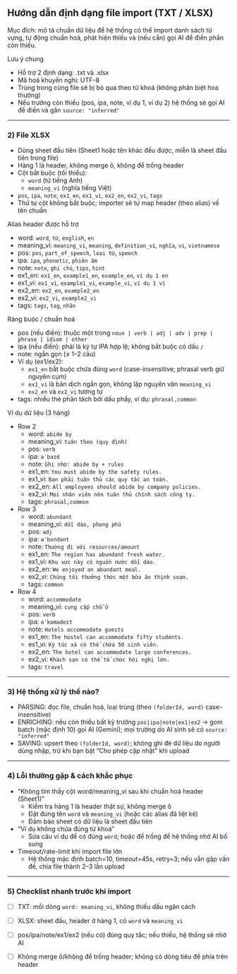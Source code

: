 ## Hướng dẫn định dạng file import (TXT / XLSX)

Mục đích: mô tả chuẩn dữ liệu để hệ thống có thể import danh sách từ vựng, tự động chuẩn hoá, phát hiện thiếu và (nếu cần) gọi AI để điền phần còn thiếu.

Lưu ý chung
- Hỗ trợ 2 định dạng: .txt và .xlsx
- Mã hoá khuyến nghị: UTF-8
- Trùng trong cùng file sẽ bị bỏ qua theo từ khoá (không phân biệt hoa thường)
- Nếu trường còn thiếu (pos, ipa, note, ví dụ 1, ví dụ 2) hệ thống sẽ gọi AI để điền và gắn `source: "inferred"`

---



### 2) File XLSX
- Dùng sheet đầu tiên (Sheet1 hoặc tên khác đều được, miễn là sheet đầu tiên trong file)
- Hàng 1 là header, không merge ô, không để trống header
- Cột bắt buộc (tối thiểu):
  - `word` (từ tiếng Anh)
  - `meaning_vi` (nghĩa tiếng Việt)
-  `pos`, `ipa`, `note`, `ex1_en`, `ex1_vi`, `ex2_en`, `ex2_vi`, `tags`
- Thứ tự cột không bắt buộc; importer sẽ tự map header (theo alias) về tên chuẩn

Alias header được hỗ trợ
- word: `word`, `từ`, `english`, `en`
- meaning_vi: `meaning_vi`, `meaning`, `definition_vi`, `nghĩa`, `vi`, `vietnamese`
- pos: `pos`, `part_of_speech`, `loại từ`, `speech`
- ipa: `ipa`, `phonetic`, `phiên âm`
- note: `note`, `ghi chú`, `tips`, `hint`
- ex1_en: `ex1_en`, `example1_en`, `example_en`, `ví dụ 1 en`
- ex1_vi: `ex1_vi`, `example1_vi`, `example_vi`, `ví dụ 1 vi`
- ex2_en: `ex2_en`, `example2_en`
- ex2_vi: `ex2_vi`, `example2_vi`
- tags: `tags`, `tag`, `nhãn`

Ràng buộc / chuẩn hoá
- pos (nếu điền): thuộc một trong `noun | verb | adj | adv | prep | phrase | idiom | other`
- ipa (nếu điền): phải là ký tự IPA hợp lệ; không bắt buộc có dấu `/`
- note: ngắn gọn (≤ 1–2 câu)
- Ví dụ (ex1/ex2):
  - `ex1_en` bắt buộc chứa đúng `word` (case-insensitive; phrasal verb giữ nguyên cụm)
  - `ex1_vi` là bản dịch ngắn gọn, không lặp nguyên văn `meaning_vi`
  - `ex2_en` và `ex2_vi` tương tự
- tags: nhiều thẻ phân tách bởi dấu phẩy, ví dụ: `phrasal,common`

Ví dụ dữ liệu (3 hàng)
- Row 2
  - word: `abide by`
  - meaning_vi: `tuân theo (quy định)`
  - pos: `verb`
  - ipa: `əˈbaɪd`
  - note: `Ghi nhớ: abide by + rules`
  - ex1_en: `You must abide by the safety rules.`
  - ex1_vi: `Bạn phải tuân thủ các quy tắc an toàn.`
  - ex2_en: `All employees should abide by company policies.`
  - ex2_vi: `Mọi nhân viên nên tuân thủ chính sách công ty.`
  - tags: `phrasal,common`
- Row 3
  - word: `abundant`
  - meaning_vi: `dồi dào, phong phú`
  - pos: `adj`
  - ipa: `əˈbʌndənt`
  - note: `Thường đi với resources/amount`
  - ex1_en: `The region has abundant fresh water.`
  - ex1_vi: `Khu vực này có nguồn nước dồi dào.`
  - ex2_en: `We enjoyed an abundant meal.`
  - ex2_vi: `Chúng tôi thưởng thức một bữa ăn thịnh soạn.`
  - tags: `common`
- Row 4
  - word: `accommodate`
  - meaning_vi: `cung cấp chỗ ở`
  - pos: `verb`
  - ipa: `əˈkɒmədeɪt`
  - note: `Hotels accommodate guests`
  - ex1_en: `The hostel can accommodate fifty students.`
  - ex1_vi: `Ký túc xá có thể chứa 50 sinh viên.`
  - ex2_en: `The hotel can accommodate large conferences.`
  - ex2_vi: `Khách sạn có thể tổ chức hội nghị lớn.`
  - tags: `travel`

---

### 3) Hệ thống xử lý thế nào?
- PARSING: đọc file, chuẩn hoá, loại trùng (theo `(folderId, word)` case-insensitive)
- ENRICHING: nếu còn thiếu bất kỳ trường `pos|ipa|note|ex1|ex2` → gom batch (mặc định 10) gọi AI (Gemini); mọi trường do AI sinh sẽ có `source: "inferred"`
- SAVING: upsert theo `(folderId, word)`; không ghi đè dữ liệu do người dùng nhập, trừ khi bạn bật “Cho phép cập nhật” khi upload

---

### 4) Lỗi thường gặp & cách khắc phục
- “Không tìm thấy cột word/meaning_vi sau khi chuẩn hoá header (Sheet1)”
  - Kiểm tra hàng 1 là header thật sự, không merge ô
  - Đặt đúng tên `word` và `meaning_vi` (hoặc các alias đã liệt kê)
  - Đảm bảo sheet có dữ liệu là sheet đầu tiên
- “Ví dụ không chứa đúng từ khoá”
  - Sửa câu ví dụ để có đúng `word`; hoặc để trống để hệ thống nhờ AI bổ sung
- Timeout/rate-limit khi import file lớn
  - Hệ thống mặc định batch=10, timeout=45s, retry=3; nếu vẫn gặp vấn đề, chia file thành 2–3 lần upload

---

### 5) Checklist nhanh trước khi import
- [ ] TXT: mỗi dòng `word: meaning_vi`, không thiếu dấu ngăn cách
- [ ] XLSX: sheet đầu, header ở hàng 1, có `word` và `meaning_vi`
- [ ] pos/ipa/note/ex1/ex2 (nếu có) đúng quy tắc; nếu thiếu, hệ thống sẽ nhờ AI
- [ ] Không merge ô/không để trống header; không có dòng tiêu đề phía trên header

